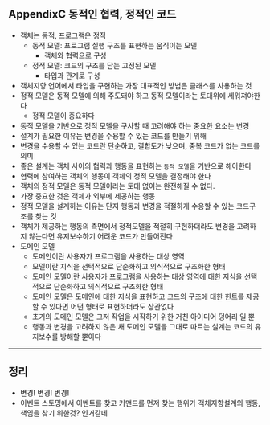 ## AppendixC 동적인 협력, 정적인 코드
- 객체는 동적, 프로그램은 정적
    - 동적 모델: 프로그램 실행 구조를 표현하는 움직이는 모델
        - 객체와 협력으로 구성
    - 정적 모델: 코드의 구조를 담는 고정된 모델
        - 타입과 관계로 구성
- 객체지향 언어에서 타입을 구현하는 가장 대표적인 방법은 클래스를 사용하는 것
- 정적 모델은 동적 모델에 의해 주도돼야 하고 동적 모델이라는 토대위에 세워져야한다
    - 정적 모델이 중요하다
- 동적 모델을 기반으로 정적 모델을 구사할 때 고려해야 하는 중요한 요소는 변경
- 설계가 필요한 이유는 변경을 수용할 수 있는 코드를 만들기 위해
- 변경을 수용할 수 있는 코드란 단순하고, 결합도가 낮으며, 중복 코드가 없는 코드를 의미
- 좋은 설계는 객체 사이의 협력과 행동을 표현하는 `동적 모델`을 기반으로 해아한다
- 협력에 참여하는 객체의 행동이 객체의 정적 모델을 결정해야 한다
- 객체의 정적 모델은 동적 모델이라는 토대 없이는 완전해질 수 없다.
- 가장 중요한 것은 객체가 외부에 제공하는 행동
- 정적 모델을 설계하는 이유는 단지 행동과 변경을 적절하게 수용할 수 있는 코드구조를 찾는 것
- 객체가 제공하는 행동의 측면에서 정적모델을 적절히 구현하더라도 변경을 고려하지 않는다면 유지보수하기 어려운 코드가 만들어진다
- 도메인 모델
    - 도메인이란 사용자가 프로그램을 사용하는 대상 영역
    - 모델이란 지식을 선택적으로 단순화하고 의식적으로 구조화한 형태
    - 도메인 모델이란 사용자가 프로그램을 사용하는 대상 영역에 대한 지식을 선택적으로 단순화하고 의식적으로 구조화한 형태
    - 도메인 모델은 도메인에 대한 지식을 표현하고 코드의 구조에 대한 힌트를 제공할 수 있다면 어떤 형태로 표현하더라도 상관없다
    - 초기의 도메인 모델은 그저 작업을 시작하기 위한 거친 아이디어 덩어리 일 뿐
    - 행동과 변경을 고려하지 않은 채 도메인 모델을 그대로 따르는 설계는 코드의 유지보수를 방해할 뿐이다
    
---

## 정리
- 변경! 변경! 변경!
- 이벤트 스토밍에서 이벤트를 찾고 커맨드를 먼저 찾는 행위가 객체지향설계의 행동, 책임을 찾기 위한것? 인거같네
